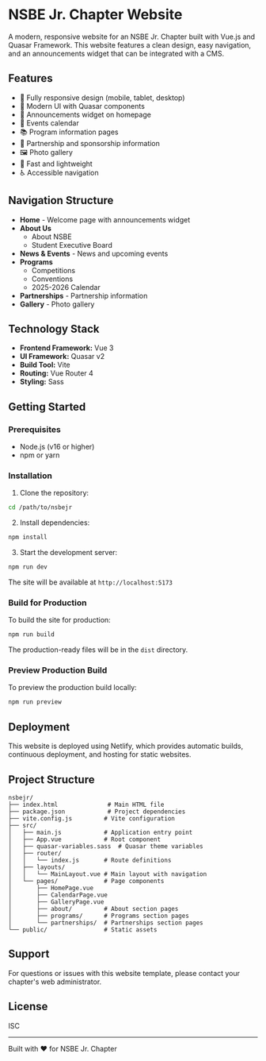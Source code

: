 # NSBE Jr. Chapter Website

A modern, responsive website for an NSBE Jr. Chapter built with Vue.js and Quasar Framework. This website features a clean design, easy navigation, and an announcements widget that can be integrated with a CMS.

## Features

- 📱 Fully responsive design (mobile, tablet, desktop)
- 🎨 Modern UI with Quasar components
- 📰 Announcements widget on homepage
- 📅 Events calendar
- 📚 Program information pages
- 🤝 Partnership and sponsorship information
- 🖼️ Photo gallery
- 🚀 Fast and lightweight
- ♿ Accessible navigation

## Navigation Structure

- **Home** - Welcome page with announcements widget
- **About Us**
  - About NSBE
  - Student Executive Board
- **News & Events** - News and upcoming events
- **Programs**
  - Competitions
  - Conventions
  - 2025-2026 Calendar
- **Partnerships** - Partnership information
- **Gallery** - Photo gallery

## Technology Stack

- **Frontend Framework:** Vue 3
- **UI Framework:** Quasar v2
- **Build Tool:** Vite
- **Routing:** Vue Router 4
- **Styling:** Sass

## Getting Started

### Prerequisites

- Node.js (v16 or higher)
- npm or yarn

### Installation

1. Clone the repository:
```bash
cd /path/to/nsbejr
```

2. Install dependencies:
```bash
npm install
```

3. Start the development server:
```bash
npm run dev
```

The site will be available at `http://localhost:5173`

### Build for Production

To build the site for production:

```bash
npm run build
```

The production-ready files will be in the `dist` directory.

### Preview Production Build

To preview the production build locally:

```bash
npm run preview
```

## Deployment

This website is deployed using Netlify, which provides automatic builds, continuous deployment, and hosting for static websites.


## Project Structure

```
nsbejr/
├── index.html              # Main HTML file
├── package.json            # Project dependencies
├── vite.config.js         # Vite configuration
├── src/
│   ├── main.js            # Application entry point
│   ├── App.vue            # Root component
│   ├── quasar-variables.sass  # Quasar theme variables
│   ├── router/
│   │   └── index.js       # Route definitions
│   ├── layouts/
│   │   └── MainLayout.vue # Main layout with navigation
│   └── pages/             # Page components
│       ├── HomePage.vue
│       ├── CalendarPage.vue
│       ├── GalleryPage.vue
│       ├── about/         # About section pages
│       ├── programs/      # Programs section pages
│       └── partnerships/  # Partnerships section pages
└── public/                # Static assets
```

## Support

For questions or issues with this website template, please contact your chapter's web administrator.

## License

ISC

---

Built with ❤️ for NSBE Jr. Chapter

